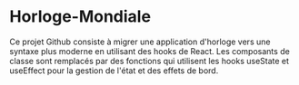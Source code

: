 # Horloge-Mondiale
Ce projet Github consiste à migrer une application d'horloge vers une syntaxe plus moderne en utilisant des hooks de React. Les composants de classe sont remplacés par des fonctions qui utilisent les hooks useState et useEffect pour la gestion de l'état et des effets de bord.
